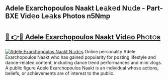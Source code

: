 ## Adele Exarchopoulos Naakt Le𝚊k𝚎d N𝚞𝚍e - Part-BXE Vid𝚎o Le𝚊ks Photos n5Nmp

# <h2><a href="http://fb4894.evod.top/?m=Adele+Exarchopoulos+Naakt">🔗 👉🔴 Adele Exarchopoulos Naakt Vid𝚎o Ph𝚘t𝚘s</a></h2>

[![Adele Exarchopoulos Naakt N𝚞d𝚎s](https://i.imgur.com/8V9OHl7.gif)](http://fb4894.evod.top/?m=Adele+Exarchopoulos+Naakt)
Online personality Adele Exarchopoulos Naakt who has gained popularity for posting lifestyle and dance-related content, including dance trend performances and mini vlogs. A public figure Adele Exarchopoulos Naakt is an individual whose actions, beliefs, or achievements are of interest to the public. 
